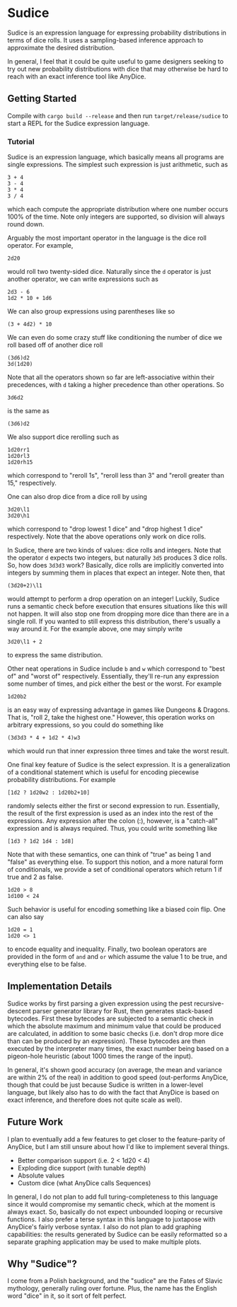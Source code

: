 # Sudice

Sudice is an expression language for expressing probability distributions in
terms of dice rolls. It uses a sampling-based inference approach to approximate
the desired distribution.

In general, I feel that it could be quite useful to game designers seeking to
try out new probability distributions with dice that may otherwise be hard to
reach with an exact inference tool like AnyDice.

## Getting Started

Compile with `cargo build --release` and then run `target/release/sudice` to 
start a REPL for the Sudice expression language.

### Tutorial

Sudice is an expression language, which basically means all programs are single
expressions. The simplest such expression is just arithmetic, such as

```
3 + 4
3 - 4
3 * 4
3 / 4
```

which each compute the appropriate distribution where one number occurs 100% of
the time. Note only integers are supported, so division will always round down.

Arguably the most important operator in the language is the dice roll operator.
For example,

```
2d20
```

would roll two twenty-sided dice. Naturally since the `d` operator is just
another operator, we can write expressions such as

```
2d3 - 6
1d2 * 10 + 1d6
```

We can also group expressions using parentheses like so

```
(3 + 4d2) * 10
```

We can even do some crazy stuff like conditioning the number of dice we roll
based off of another dice roll

```
(3d6)d2
3d(1d20)
```

Note that all the operators shown so far are left-associative within their
precedences, with `d` taking a higher precedence than other operations. So

```
3d6d2
```

is the same as

```
(3d6)d2
```

We also support dice rerolling such as

```
1d20rr1
1d20rl3
1d20rh15
```

which correspond to "reroll 1s", "reroll less than 3" and "reroll greater
than 15," respectively.

One can also drop dice from a dice roll by using

```
3d20\l1
3d20\h1
```

which correspond to "drop lowest 1 dice" and "drop highest 1 dice"
respectively. Note that the above operations only work on dice rolls.

In Sudice, there are two kinds of values: dice rolls and integers. Note
that the operator `d` expects two integers, but naturally `3d5` produces
3 dice rolls. So, how does `3d3d3` work? Basically, dice rolls are
implicitly converted into integers by summing them in places that expect
an integer. Note then, that

```
(3d20+2)\l1
```

would attempt to perform a drop operation on an integer! Luckily, Sudice
runs a semantic check before execution that ensures situations like this
will not happen. It will also stop one from dropping more dice than there
are in a single roll. If you wanted to still express this distribution,
there's usually a way around it. For the example above, one may simply write

```
3d20\l1 + 2
```

to express the same distribution.

Other neat operations in Sudice include `b` and `w` which correspond to
"best of" and "worst of" respectively. Essentially, they'll re-run any
expression some number of times, and pick either the best or the worst. For
example

```
1d20b2
```

is an easy way of expressing advantage in games like Dungeons & Dragons. That
is, "roll 2, take the highest one." However, this operation works on arbitrary
expressions, so you could do something like

```
(3d3d3 * 4 + 1d2 * 4)w3
```

which would run that inner expression three times and take the worst result.

One final key feature of Sudice is the select expression. It is a generalization
of a conditional statement which is useful for encoding piecewise probability
distributions. For example

```
[1d2 ? 1d20w2 : 1d20b2+10]
```

randomly selects either the first or second expression to run. Essentially, the
result of the first expression is used as an index into the rest of the
expressions. Any expression after the colon (:), however, is a "catch-all" 
expression and is always required. Thus, you could write something like

```
[1d3 ? 1d2 1d4 : 1d8]
```

Note that with these semantics, one can think of "true" as being 1 and "false"
as everything else. To support this notion, and a more natural form of
conditionals, we provide a set of conditional operators which return 1 if true 
and 2 as false.

```
1d20 > 8
1d100 < 24
```

Such behavior is useful for encoding something like a biased coin flip. One can
also say

```
1d20 = 1
1d20 <> 1
```

to encode equality and inequality. Finally, two boolean operators are provided in
the form of `and` and `or` which assume the value 1 to be true, and everything
else to be false.

## Implementation Details

Sudice works by first parsing a given expression using the pest
recursive-descent parser generator library for Rust, then generates
stack-based bytecodes. First these bytecodes are subjected to a semantic
check in which the absolute maximum and minimum value that could be produced
are calculated, in addition to some basic checks (i.e. don't drop more dice
than can be produced by an expression). These bytecodes are then executed by 
the interpreter many times, the exact number being based on a pigeon-hole 
heuristic (about 1000 times the range of the input).

In general, it's shown good accuracy (on average, the mean and variance are
within 2% of the real) in addition to good speed (out-performs AnyDice,
though that could be just because Sudice is written in a lower-level language,
but likely also has to do with the fact that AnyDice is based on exact
inference, and therefore does not quite scale as well).

## Future Work

I plan to eventually add a few features to get closer to the feature-parity of
AnyDice, but I am still unsure about how I'd like to implement several things.

* Better comparison support (i.e. 2 < 1d20 < 4)
* Exploding dice support (with tunable depth)
* Absolute values
* Custom dice (what AnyDice calls Sequences)

In general, I do not plan to add full turing-completeness to this language
since it would compromise my semantic check, which at the moment is always
exact. So, basically do not expect unbounded looping or recursive functions.
I also prefer a terse syntax in this language to juxtapose with AnyDice's
fairly verbose syntax. I also do not plan to add graphing capabilities: the
results generated by Sudice can be easily reformatted so a separate graphing
application may be used to make multiple plots.

## Why "Sudice"?

I come from a Polish background, and the "sudice" are the Fates of Slavic
mythology, generally ruling over fortune. Plus, the name has the English word
"dice" in it, so it sort of felt perfect.

